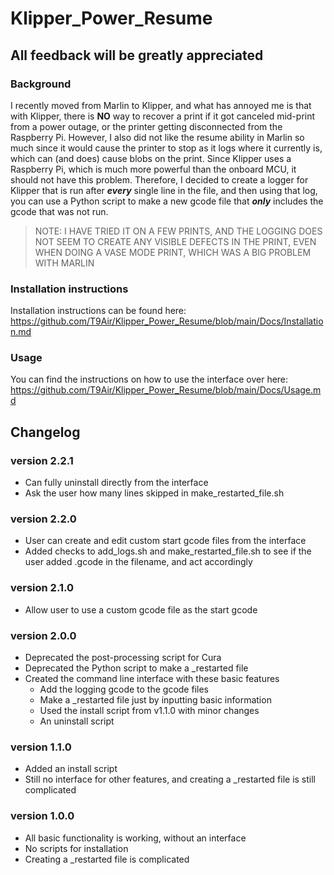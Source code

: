 # Klipper_Power_Resume

## All feedback will be greatly appreciated

### Background

I recently moved from Marlin to Klipper, and what has annoyed me is that with Klipper, there is **NO** way to recover a print if it got canceled mid-print from a power outage, or the printer getting disconnected from the Raspberry Pi. However, I also did not like the resume ability in Marlin so much since it would cause the printer to stop as it logs where it currently is, which can (and does) cause blobs on the print. Since Klipper uses a Raspberry Pi, which is much more powerful than the onboard MCU, it should not have this problem. Therefore, I decided to create a logger for Klipper that is run after ***every*** single line in the file, and then using that log, you can use a Python script to make a new gcode file that ***only*** includes the gcode that was not run.
> NOTE: I HAVE TRIED IT ON A FEW PRINTS, AND THE LOGGING DOES NOT SEEM TO CREATE ANY VISIBLE DEFECTS IN THE PRINT, EVEN WHEN DOING A VASE MODE PRINT, WHICH WAS A BIG PROBLEM WITH MARLIN

### Installation instructions

Installation instructions can be found here: https://github.com/T9Air/Klipper_Power_Resume/blob/main/Docs/Installation.md

### Usage

You can find the instructions on how to use the interface over here: https://github.com/T9Air/Klipper_Power_Resume/blob/main/Docs/Usage.md

## Changelog

### version 2.2.1

* Can fully uninstall directly from the interface
* Ask the user how many lines skipped in make_restarted_file.sh

### version 2.2.0

* User can create and edit custom start gcode files from the interface
* Added checks to add_logs.sh and make_restarted_file.sh to see if the user added .gcode in the filename, and act accordingly

### version 2.1.0

* Allow user to use a custom gcode file as the start gcode

### version 2.0.0

* Deprecated the post-processing script for Cura
* Deprecated the Python script to make a _restarted file
* Created the command line interface with these basic features
  * Add the logging gcode to the gcode files
  * Make a _restarted file just by inputting basic information
  * Used the install script from v1.1.0 with minor changes
  * An uninstall script

### version 1.1.0

* Added an install script
* Still no interface for other features, and creating a _restarted file is still complicated

### version 1.0.0

* All basic functionality is working, without an interface
* No scripts for installation
* Creating a _restarted file is complicated
